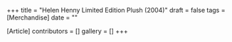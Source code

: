 +++
title = "Helen Henny Limited Edition Plush (2004)"
draft = false
tags = [Merchandise]
date = ""

[Article]
contributors = []
gallery = []
+++